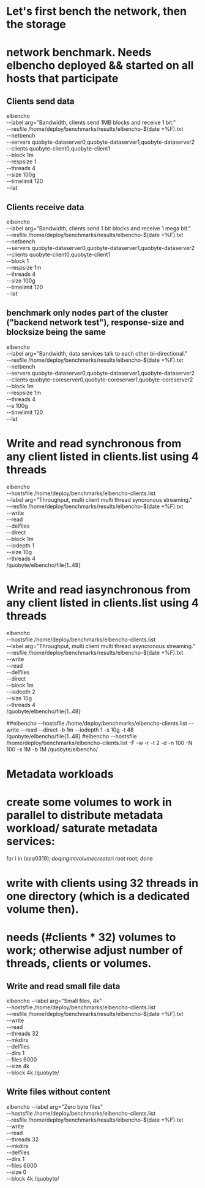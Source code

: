 # Let's first bench the network, then the storage

# network benchmark. Needs elbencho deployed && started on all hosts that participate
## Clients send data
elbencho\
 --label arg="Bandwidth, clients send 1MB blocks and receive 1 bit."\
 --resfile /home/deploy/benchmarks/results/elbencho-$(date +%F).txt\
 --netbench\
 --servers quobyte-dataserver0,quobyte-dataserver1,quobyte-dataserver2\
 --clients quobyte-client0,quobyte-client1\
 --block 1m\
 --respsize 1\
 --threads 4\
 --size 100g\
 --timelimit 120\
 --lat

## Clients receive data
elbencho\
 --label arg="Bandwidth, clients send 1 bit blocks and receive 1 mega bit."\
 --resfile /home/deploy/benchmarks/results/elbencho-$(date +%F).txt\
 --netbench\
 --servers quobyte-dataserver0,quobyte-dataserver1,quobyte-dataserver2\
 --clients quobyte-client0,quobyte-client1\
 --block 1\
 --respsize 1m\
 --threads 4\
 --size 100g\
 --timelimit 120\
 --lat

## benchmark only nodes part of the cluster ("backend network test"), response-size and blocksize being the same 
elbencho\
 --label arg="Bandwidth, data services talk to each other bi-directional."\
 --resfile /home/deploy/benchmarks/results/elbencho-$(date +%F).txt\
 --netbench\
 --servers quobyte-dataserver0,quobyte-dataserver1,quobyte-dataserver2\
 --clients quobyte-coreserver0,quobyte-coreserver1,quobyte-coreserver2\
 --block 1m\
 --respsize 1m\
 --threads 4\
 --s 100g\
 --timelimit 120\
 --lat


# Write and read synchronous from any client listed in clients.list using 4 threads
elbencho\
 --hostsfile /home/deploy/benchmarks/elbencho-clients.list\
 --label arg="Throughput, multi client multi thread syncronous streaming."\
 --resfile /home/deploy/benchmarks/results/elbencho-$(date +%F).txt\
 --write\
 --read\
 --delfiles\
 --direct\
 --block 1m\
 --iodepth 1\
 --size 10g\
 --threads 4\
 /quobyte/elbencho/file{1..48}

# Write and read iasynchronous from any client listed in clients.list using 4 threads
elbencho\
 --hostsfile /home/deploy/benchmarks/elbencho-clients.list\
 --label arg="Throughput, multi client multi thread asyncronous streaming."\
 --resfile /home/deploy/benchmarks/results/elbencho-$(date +%F).txt\
 --write\
 --read\
 --delfiles\
 --direct\
 --block 1m\
 --iodepth 2\
 --size 10g\
 --threads 4\
 /quobyte/elbencho/file{1..48}

##elbencho --hostsfile /home/deploy/benchmarks/elbencho-clients.list --write --read --direct -b 1m --iodepth 1 -s 10g -t 48 /quobyte/elbencho/file{1..48}
#elbencho --hostsfile /home/deploy/benchmarks/elbencho-clients.list -F -w -r -t 2 -d -n 100 -N 100 -s 1M -b 1M /quobyte/elbencho/

# Metadata workloads 

# create some volumes to work in parallel to distribute metadata workload/ saturate metadata services:
for i in $(seq 0 319); do qmgmt volume create r$i root root; done

# write with <N> clients using 32 threads in one directory (which is a dedicated volume then). 
# needs (#clients * 32) volumes to work; otherwise adjust number of threads, clients or volumes.

## Write and read small file data
elbencho --label arg="Small files, 4k"\
 --hostsfile /home/deploy/benchmarks/elbencho-clients.list\
 --resfile /home/deploy/benchmarks/results/elbencho-$(date +%F).txt\
 --write\
 --read\
 --threads 32\
 --mkdirs\
 --delfiles\
 --dirs 1\
 --files 6000\
 --size 4k\
 --block 4k /quobyte/

## Write files without content
elbencho --label arg="Zero byte files"\
 --hostsfile /home/deploy/benchmarks/elbencho-clients.list\
 --resfile /home/deploy/benchmarks/results/elbencho-$(date +%F).txt\
 --write\
 --read\
 --threads 32\
 --mkdirs\
 --delfiles\
 --dirs 1\
 --files 6000\
 --size 0\
 --block 4k /quobyte/

